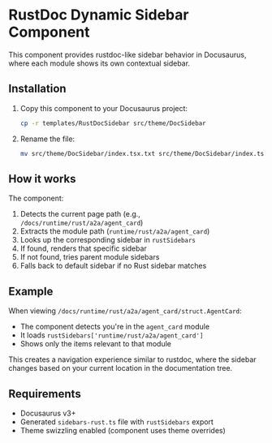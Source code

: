 # RustDoc Dynamic Sidebar Component

This component provides rustdoc-like sidebar behavior in Docusaurus, where each module shows its own contextual sidebar.

## Installation

1. Copy this component to your Docusaurus project:
   ```bash
   cp -r templates/RustDocSidebar src/theme/DocSidebar
   ```

2. Rename the file:
   ```bash
   mv src/theme/DocSidebar/index.tsx.txt src/theme/DocSidebar/index.tsx
   ```

## How it works

The component:
1. Detects the current page path (e.g., `/docs/runtime/rust/a2a/agent_card`)
2. Extracts the module path (`runtime/rust/a2a/agent_card`)
3. Looks up the corresponding sidebar in `rustSidebars`
4. If found, renders that specific sidebar
5. If not found, tries parent module sidebars
6. Falls back to default sidebar if no Rust sidebar matches

## Example

When viewing `/docs/runtime/rust/a2a/agent_card/struct.AgentCard`:
- The component detects you're in the `agent_card` module
- It loads `rustSidebars['runtime/rust/a2a/agent_card']`
- Shows only the items relevant to that module

This creates a navigation experience similar to rustdoc, where the sidebar changes based on your current location in the documentation tree.

## Requirements

- Docusaurus v3+
- Generated `sidebars-rust.ts` file with `rustSidebars` export
- Theme swizzling enabled (component uses theme overrides)
